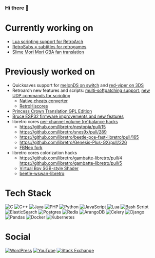 ### Hi there 👋

# Currently working on

 - [Lua scripting support for RetroArch](https://github.com/libretro/RetroArch/issues/6454#issuecomment-3085644333)
 - [RetroSubs = subtitles for retrogames](https://github.com/eadmaster/RetroSubs)
 - [Slime Mori Mori GBA fan translation](https://github.com/eadmaster/Translimeation)

# Previously worked on

 - Quicksaves support for [melonDS on switch](https://github.com/Gheovgos/melonDS/pull/15) and [red-viper on 3DS](https://github.com/skyfloogle/red-viper/issues/89)
 - Retroarch new features and scripts: [multi-softpatching support](https://github.com/libretro/RetroArch/pull/12281), [new UDP commands for scripting](https://github.com/libretro/RetroArch/pull/10095)
     - [Native cheats converter](https://github.com/libretro/libretro-database/issues/1360)
     - [RetroHiscores](https://github.com/eadmaster/RetroHiscores)
 - [Princess Crown Translation GPL Edition](https://github.com/eadmaster/pcrown)
 - [Bruce ESP32 firmware improvements and new features](https://github.com/pr3y/Bruce/pulls?q=author%3Aeadmaster+)
 - libretro cores [per-channel volume (re)balance hacks](https://eadmaster.altervista.org/wordpress/archives/90)
   - https://github.com/libretro/nestopia/pull/15
   - https://github.com/libretro/snes9x/pull/289
   - https://github.com/libretro/beetle-pce-fast-libretro/pull/165
   - https://github.com/libretro/Genesis-Plus-GX/pull/226
   - [FBNeo fork](https://github.com/eadmaster/FBNeo-chvolmod)
 - libretro cores colorization hacks
   - https://github.com/libretro/gambatte-libretro/pull/4 https://github.com/libretro/gambatte-libretro/pull/5
   - [Virtual Boy SGB-style Shader](https://eadmaster.altervista.org/pub/index.php?page=shaders)
   - [beetle-wswan-libretro](https://github.com/libretro/beetle-wswan-libretro/issues/79)

# Tech Stack

![C](https://img.shields.io/badge/c-%2300599C.svg?style=for-the-badge&logo=c&logoColor=white)
![C++](https://img.shields.io/badge/c++-%2300599C.svg?style=for-the-badge&logo=c%2B%2B&logoColor=white)
![Java](https://img.shields.io/badge/java-%23ED8B00.svg?style=for-the-badge&logo=openjdk&logoColor=white)
![PHP](https://img.shields.io/badge/php-%23777BB4.svg?style=for-the-badge&logo=php&logoColor=white)
![Python](https://img.shields.io/badge/python-3670A0?style=for-the-badge&logo=python&logoColor=ffdd54)
![JavaScript](https://img.shields.io/badge/javascript-%23323330.svg?style=for-the-badge&logo=javascript&logoColor=%23F7DF1E)
![Lua](https://img.shields.io/badge/lua-%232C2D72.svg?style=for-the-badge&logo=lua&logoColor=white)
![Bash Script](https://img.shields.io/badge/bash_script-%23121011.svg?style=for-the-badge&logo=gnu-bash&logoColor=white)
![ElasticSearch](https://img.shields.io/badge/-ElasticSearch-005571?style=for-the-badge&logo=elasticsearch)
![Postgres](https://img.shields.io/badge/postgres-%23316192.svg?style=for-the-badge&logo=postgresql&logoColor=white)
![Redis](https://img.shields.io/badge/redis-%23DD0031.svg?style=for-the-badge&logo=redis&logoColor=white)
![ArangoDB](https://a11ybadges.com/badge?logo=arangodb)
![Celery](https://img.shields.io/badge/celery-%2337814A.svg?style=for-the-badge&logo=celery&logoColor=white)
![Django](https://img.shields.io/badge/django-%23092E20.svg?style=for-the-badge&logo=django&logoColor=white)
![Pandas](https://img.shields.io/badge/pandas-%23150458.svg?style=for-the-badge&logo=pandas&logoColor=white)
![Docker](https://img.shields.io/badge/docker-%230db7ed.svg?style=for-the-badge&logo=docker&logoColor=white)
![Kubernetes](https://img.shields.io/badge/kubernetes-%23326ce5.svg?style=for-the-badge&logo=kubernetes&logoColor=white)


# Social

[![WordPress](https://img.shields.io/badge/WordPress-%23117AC9.svg?style=for-the-badge&logo=WordPress&logoColor=white)](http://eadmaster.altervista.org/wordpress/)
[![YouTube](https://img.shields.io/badge/YouTube-%23FF0000.svg?style=for-the-badge&logo=YouTube&logoColor=white)](https://www.youtube.com/@eadmaster2)
[![Stack Exchange](https://img.shields.io/badge/StackExchange-%23ffffff.svg?style=for-the-badge&logo=StackExchange)](https://stackexchange.com/users/416057/eadmaster)

<!--

# Desktop Apps

![KDE](https://a11ybadges.com/badge?logo=kde)
![LibreOffice](https://img.shields.io/badge/LibreOffice-%2318A303?style=for-the-badge&logo=LibreOffice&logoColor=white)
![Gimp Gnu Image Manipulation Program](https://img.shields.io/badge/Gimp-657D8B?style=for-the-badge&logo=gimp&logoColor=FFFFFF)
![Inkscape](https://img.shields.io/badge/Inkscape-e0e0e0?style=for-the-badge&logo=inkscape&logoColor=080A13)
![Audacity](https://img.shields.io/badge/Audacity-0000CC?style=for-the-badge&logo=audacity&logoColor=white)
[![Geany](https://img.shields.io/static/v1?label=Geany&message=Geany&color=yellow&logo=geany)](https://github.com/geany/geany)
[![Double Commander](https://img.shields.io/static/v1?label=DoubleCommander&message=DoubleCommander&color=red&logo=doublecmd)](https://github.com/doublecmd/doublecmd)

# IoT

![Arduino](https://img.shields.io/badge/-Arduino-00979D?style=for-the-badge&logo=Arduino&logoColor=white)
![Raspberry Pi](https://img.shields.io/badge/-RaspberryPi-C51A4A?style=for-the-badge&logo=Raspberry-Pi)
![Espressif](https://img.shields.io/badge/espressif-E7352C.svg?style=for-the-badge&logo=espressif&logoColor=white)
![Mosquitto](https://img.shields.io/badge/mosquitto-%233C5280.svg?style=for-the-badge&logo=eclipsemosquitto&logoColor=white)


https://github.com/Ileriayo/markdown-badges
https://github.com/a11y-badges/a11y-markdown-badges

TODO: add assembly lang

**eadmaster/eadmaster** is a ✨ _special_ ✨ repository because its `README.md` (this file) appears on your GitHub profile.

Here are some ideas to get you started:

- 🔭 I’m currently working on ...
- 🌱 I’m currently learning ...
- 👯 I’m looking to collaborate on ...
- 🤔 I’m looking for help with ...
- 💬 Ask me about ...
- 📫 How to reach me: ...
- 😄 Pronouns: ...
- ⚡ Fun fact: ...
-->
